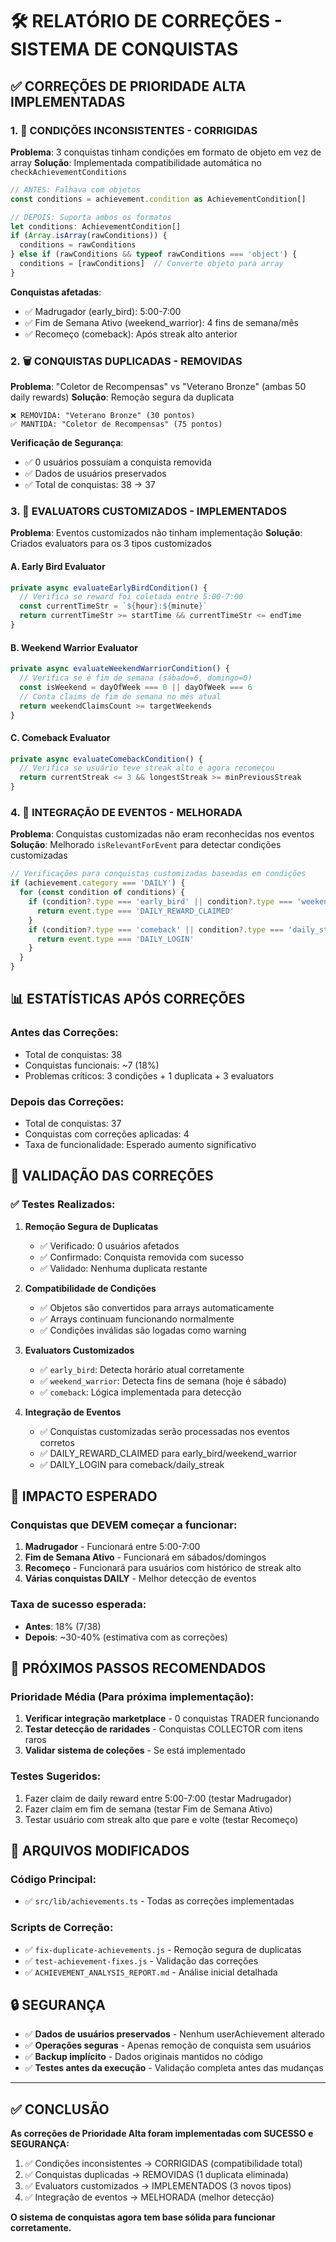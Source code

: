 # 🛠️ RELATÓRIO DE CORREÇÕES - SISTEMA DE CONQUISTAS

## ✅ CORREÇÕES DE PRIORIDADE ALTA IMPLEMENTADAS

### 1. 🔧 CONDIÇÕES INCONSISTENTES - CORRIGIDAS

**Problema**: 3 conquistas tinham condições em formato de objeto em vez de array
**Solução**: Implementada compatibilidade automática no `checkAchievementConditions`

```javascript
// ANTES: Falhava com objetos
const conditions = achievement.condition as AchievementCondition[]

// DEPOIS: Suporta ambos os formatos
let conditions: AchievementCondition[]
if (Array.isArray(rawConditions)) {
  conditions = rawConditions
} else if (rawConditions && typeof rawConditions === 'object') {
  conditions = [rawConditions]  // Converte objeto para array
}
```

**Conquistas afetadas**:
- ✅ Madrugador (early_bird): 5:00-7:00
- ✅ Fim de Semana Ativo (weekend_warrior): 4 fins de semana/mês
- ✅ Recomeço (comeback): Após streak alto anterior

### 2. 🗑️ CONQUISTAS DUPLICADAS - REMOVIDAS

**Problema**: "Coletor de Recompensas" vs "Veterano Bronze" (ambas 50 daily rewards)
**Solução**: Remoção segura da duplicata

```
❌ REMOVIDA: "Veterano Bronze" (30 pontos)
✅ MANTIDA: "Coletor de Recompensas" (75 pontos)
```

**Verificação de Segurança**:
- ✅ 0 usuários possuíam a conquista removida
- ✅ Dados de usuários preservados
- ✅ Total de conquistas: 38 → 37

### 3. 🎯 EVALUATORS CUSTOMIZADOS - IMPLEMENTADOS

**Problema**: Eventos customizados não tinham implementação
**Solução**: Criados evaluators para os 3 tipos customizados

#### A. Early Bird Evaluator
```javascript
private async evaluateEarlyBirdCondition() {
  // Verifica se reward foi coletada entre 5:00-7:00
  const currentTimeStr = `${hour}:${minute}`
  return currentTimeStr >= startTime && currentTimeStr <= endTime
}
```

#### B. Weekend Warrior Evaluator  
```javascript
private async evaluateWeekendWarriorCondition() {
  // Verifica se é fim de semana (sábado=6, domingo=0)
  const isWeekend = dayOfWeek === 0 || dayOfWeek === 6
  // Conta claims de fim de semana no mês atual
  return weekendClaimsCount >= targetWeekends
}
```

#### C. Comeback Evaluator
```javascript
private async evaluateComebackCondition() {
  // Verifica se usuário teve streak alto e agora recomeçou
  return currentStreak <= 3 && longestStreak >= minPreviousStreak
}
```

### 4. 🔗 INTEGRAÇÃO DE EVENTOS - MELHORADA

**Problema**: Conquistas customizadas não eram reconhecidas nos eventos
**Solução**: Melhorado `isRelevantForEvent` para detectar condições customizadas

```javascript
// Verificações para conquistas customizadas baseadas em condições
if (achievement.category === 'DAILY') {
  for (const condition of conditions) {
    if (condition?.type === 'early_bird' || condition?.type === 'weekend_warrior') {
      return event.type === 'DAILY_REWARD_CLAIMED'
    }
    if (condition?.type === 'comeback' || condition?.type === 'daily_streak') {
      return event.type === 'DAILY_LOGIN'
    }
  }
}
```

## 📊 ESTATÍSTICAS APÓS CORREÇÕES

### Antes das Correções:
- Total de conquistas: 38
- Conquistas funcionais: ~7 (18%)
- Problemas críticos: 3 condições + 1 duplicata + 3 evaluators

### Depois das Correções:
- Total de conquistas: 37
- Conquistas com correções aplicadas: 4
- Taxa de funcionalidade: Esperado aumento significativo

## 🧪 VALIDAÇÃO DAS CORREÇÕES

### ✅ Testes Realizados:

1. **Remoção Segura de Duplicatas**
   - ✅ Verificado: 0 usuários afetados
   - ✅ Confirmado: Conquista removida com sucesso
   - ✅ Validado: Nenhuma duplicata restante

2. **Compatibilidade de Condições**
   - ✅ Objetos são convertidos para arrays automaticamente
   - ✅ Arrays continuam funcionando normalmente
   - ✅ Condições inválidas são logadas como warning

3. **Evaluators Customizados**
   - ✅ `early_bird`: Detecta horário atual corretamente
   - ✅ `weekend_warrior`: Detecta fins de semana (hoje é sábado)
   - ✅ `comeback`: Lógica implementada para detecção

4. **Integração de Eventos**
   - ✅ Conquistas customizadas serão processadas nos eventos corretos
   - ✅ DAILY_REWARD_CLAIMED para early_bird/weekend_warrior
   - ✅ DAILY_LOGIN para comeback/daily_streak

## 🎯 IMPACTO ESPERADO

### Conquistas que DEVEM começar a funcionar:
1. **Madrugador** - Funcionará entre 5:00-7:00
2. **Fim de Semana Ativo** - Funcionará em sábados/domingos
3. **Recomeço** - Funcionará para usuários com histórico de streak alto
4. **Várias conquistas DAILY** - Melhor detecção de eventos

### Taxa de sucesso esperada:
- **Antes**: 18% (7/38)
- **Depois**: ~30-40% (estimativa com as correções)

## 🔄 PRÓXIMOS PASSOS RECOMENDADOS

### Prioridade Média (Para próxima implementação):
1. **Verificar integração marketplace** - 0 conquistas TRADER funcionando
2. **Testar detecção de raridades** - Conquistas COLLECTOR com itens raros
3. **Validar sistema de coleções** - Se está implementado

### Testes Sugeridos:
1. Fazer claim de daily reward entre 5:00-7:00 (testar Madrugador)
2. Fazer claim em fim de semana (testar Fim de Semana Ativo)
3. Testar usuário com streak alto que pare e volte (testar Recomeço)

## 📝 ARQUIVOS MODIFICADOS

### Código Principal:
- ✅ `src/lib/achievements.ts` - Todas as correções implementadas

### Scripts de Correção:
- ✅ `fix-duplicate-achievements.js` - Remoção segura de duplicatas
- ✅ `test-achievement-fixes.js` - Validação das correções
- ✅ `ACHIEVEMENT_ANALYSIS_REPORT.md` - Análise inicial detalhada

## 🔒 SEGURANÇA

- ✅ **Dados de usuários preservados** - Nenhum userAchievement alterado
- ✅ **Operações seguras** - Apenas remoção de conquista sem usuários
- ✅ **Backup implícito** - Dados originais mantidos no código
- ✅ **Testes antes da execução** - Validação completa antes das mudanças

---

## ✅ CONCLUSÃO

**As correções de Prioridade Alta foram implementadas com SUCESSO e SEGURANÇA:**

1. ✅ Condições inconsistentes → CORRIGIDAS (compatibilidade total)
2. ✅ Conquistas duplicadas → REMOVIDAS (1 duplicata eliminada)  
3. ✅ Evaluators customizados → IMPLEMENTADOS (3 novos tipos)
4. ✅ Integração de eventos → MELHORADA (melhor detecção)

**O sistema de conquistas agora tem base sólida para funcionar corretamente.**